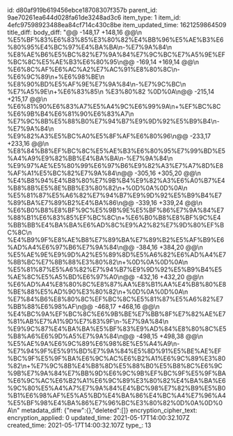 id: d80af919b619456ebce18708307f357b
parent_id: 9ae70261ea644d028fa61de3248ad3c6
item_type: 1
item_id: 4efc97598923488ea84cf714c430c8be
item_updated_time: 1621259864509
title_diff: 
body_diff: "@@ -148,17 +148,16 @@\\n %E5%BF%83%E6%83%85%E3%80%82%E4%BB%96%E5%AE%B3%E6%80%95%E4%BC%97%E4%BA%BA\\n-%E7%9A%84\\n %E8%AE%B6%E5%BC%82%E7%9A%84%E7%9C%BC%E7%A5%9E%EF%BC%8C%E5%AE%B3%E6%80%95\\n@@ -169,14 +169,14 @@\\n %E6%8C%AF%E6%AC%A2%E7%AC%91%E8%80%8C\\n-%E6%9C%89\\n+%E6%98%BE\\n %E8%90%BD%E5%AF%9E%E7%9A%84\\n-%E7%9C%BC\\n %E7%A5%9E\\n+%E6%83%85\\n %E3%80%82 %0D%0A\\n@@ -215,14 +215,17 @@\\n %E6%81%90%E6%83%A7%E5%A4%9C%E6%99%9A\\n+%EF%BC%8C%E6%9B%B4%E6%81%90%E6%83%A7\\n %E7%9C%8B%E5%88%B0%E7%94%B7%E9%9D%92%E5%B9%B4\\n-%E7%9A%84\\n %E9%82%A3%E5%BC%A0%E5%8F%AF%E6%80%96\\n@@ -233,17 +233,16 @@\\n %E8%84%B8%EF%BC%8C%E5%AE%B3%E6%80%95%E7%99%BD%E5%A4%A9%E9%82%BB%E4%BA%BA\\n-%E7%9A%84\\n %E9%97%AE%E5%80%99%E6%97%B6%E9%82%A3%E7%A7%8D%E8%AF%A1%E5%BC%82%E7%9A%84\\n@@ -305,16 +305,20 @@\\n %E4%B8%94%E4%B8%80%E7%9B%B4%E9%82%A3%E6%A0%B7%E4%B8%8B%E5%8E%BB%E3%80%82\\n+%0D%0A%0D%0A\\n %E5%81%87%E5%A6%82%E7%94%B7%E9%9D%92%E5%B9%B4%E7%89%BA%E7%89%B2%E4%BA%86\\n@@ -339,16 +339,24 @@\\n %E6%B0%B8%E8%BF%9C%E5%9B%9E%E5%BF%86%E7%9A%84%E7%88%B1%E6%83%85%EF%BC%8C\\n+%E6%B0%B8%E8%BF%9C%E4%BB%BB%E4%BA%BA%E6%AD%8C%E9%A2%82%E7%9D%80%EF%BC%8C\\n %E4%B9%9F%E8%AE%B8%E7%89%BA%E7%89%B2%E5%AF%B9%E6%AD%A4%E6%97%B6%E7%9A%84\\n@@ -384,16 +384,20 @@\\n %E5%AE%9E%E9%9D%A2%E5%89%8D%E5%A6%82%E6%AD%A4%E7%8B%BC%E7%8B%88%E3%80%82\\n+%0D%0A%0D%0A\\n %E5%81%87%E5%A6%82%E7%94%B7%E9%9D%92%E5%B9%B4%E5%AE%8C%E5%A5%BD%E6%97%A0\\n@@ -432,16 +432,20 @@\\n %E6%AD%A4%E8%80%8C%E8%87%AA%E8%B1%AA%E4%B8%80%E8%BE%88%E5%AD%90%E3%80%82\\n+%0D%0A%0D%0A\\n  %E7%84%B6%E8%80%8C%EF%BC%8C%E5%81%87%E5%A6%82%E7%BB%88%E6%98%AF\\n@@ -468,17 +468,16 @@\\n %E4%BC%9A%EF%BC%8C%E6%9B%BE%E7%BB%8F%E7%82%AE%E7%81%AB%E7%A1%9D%E7%83%9F\\n-%E7%9A%84\\n %E9%9C%87%E4%BA%BA%E5%BF%83%E9%AD%84%E8%80%8C%E5%B8%A6%E6%9D%A5%E7%9A%84\\n@@ -498,15 +498,38 @@\\n %E5%AE%9A%E6%9C%89%E6%98%8E%E5%A4%A9\\n-%E7%94%9F%E5%91%BD%E7%9A%84%E5%8D%91%E5%BE%AE%EF%BC%9F%E5%9F%BA%E6%9C%AC%E6%B2%A1%E6%9C%89%E3%80%82\\n+%E7%9C%8B%E4%B8%8D%E5%88%B0%E5%B8%8C%E6%9C%9B%E7%9A%84%E7%BB%9D%E6%9C%9B%EF%BC%9F%E5%9F%BA%E6%9C%AC%E6%B2%A1%E6%9C%89%E3%80%82%E4%BA%BA%E6%9C%80%E5%A4%A7%E7%9A%84%E4%BC%98%E7%82%B9%E5%B0%B1%E6%98%AF%E5%A5%BD%E4%BA%86%E4%BC%A4%E7%96%A4%E5%BF%98%E4%BA%86%E7%96%BC%E3%80%82%0D%0A%0D%0A\\n"
metadata_diff: {"new":{},"deleted":[]}
encryption_cipher_text: 
encryption_applied: 0
updated_time: 2021-05-17T14:00:32.107Z
created_time: 2021-05-17T14:00:32.107Z
type_: 13